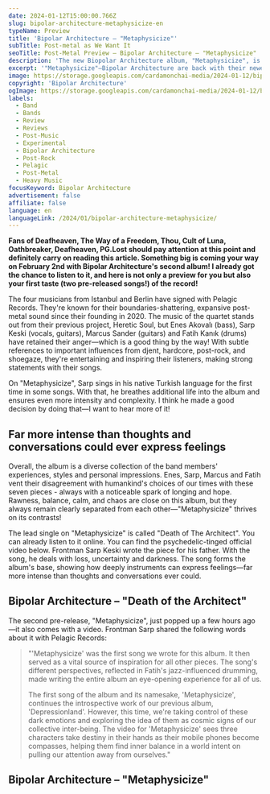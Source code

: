 ```yaml
---
date: 2024-01-12T15:00:00.766Z
slug: bipolar-architecture-metaphysicize-en
typeName: Preview
title: 'Bipolar Architecture – "Metaphysicize"'
subTitle: Post-metal as We Want It
seoTitle: Post-Metal Preview – Bipolar Architecture – "Metaphysicize"
description: 'The new Biopolar Architecture album, "Metaphysicize", is coming soon! Get a first taste here, and find out some fascination insights about it!'
excerpt: '"Metaphysicize"—Bipolar Architecture are back with their newest album and I promise, you will love it!. Get a first taste in the form of two pre-released songs here—and find out some fascinating insights about the album!'
image: https://storage.googleapis.com/cardamonchai-media/2024-01-12/bipolar-architecture-soundsvegan-com-jpg-imagine-081818_151c1b_1024_768/640.webp
copyright: 'Bipolar Architecture'
ogImage: https://storage.googleapis.com/cardamonchai-media/2024-01-12/bipolar-architecture-soundsvegan-com-og-jpg-imagine-081818_1c2423_1200_628/640.webp
labels:
  - Band
  - Bands
  - Review
  - Reviews
  - Post-Music
  - Experimental
  - Bipolar Architecture
  - Post-Rock
  - Pelagic
  - Post-Metal
  - Heavy Music
focusKeyword: Bipolar Architecture
advertisement: false
affiliate: false
language: en
languageLink: /2024/01/bipolar-architecture-metaphysicize/
---
```


**Fans of Deafheaven, The Way of a Freedom, Thou, Cult of Luna, Oathbreaker, Deafheaven, PG.Lost should pay attention at this point and definitely carry on reading this article. Something big is coming your way on February 2nd with Bipolar Architecture's second album! I already got the chance to listen to it, and here is not only a preview for you but also your first taste (two pre-released songs!) of the record!**

The four musicians from Istanbul and Berlin have signed with Pelagic Records. They're known for their boundaries-shattering, expansive post-metal sound since their founding in 2020. The music of the quartet stands out from their previous project, Heretic Soul, but Enes Akovalı (bass), Sarp Keski (vocals, guitars), Marcus Sander (guitars) and Fatih Kanık (drums) have retained their anger—which is a good thing by the way! With subtle references to important influences from djent, hardcore, post-rock, and shoegaze, they're entertaining and inspiring their listeners, making strong statements with their songs.

On "Metaphysicize", Sarp sings in his native Turkish language for the first time in some songs. With that, he breathes additional life into the album and ensures even more intensity and complexity. I think he made a good decision by doing that—I want to hear more of it!

## Far more intense than thoughts and conversations could ever express feelings

Overall, the album is a diverse collection of the band members' experiences, styles and personal impressions. Enes, Sarp, Marcus and Fatih vent their disagreement with humankind's choices of our times with these seven pieces - always with a noticeable spark of longing and hope. Rawness, balance, calm, and chaos are close on this album, but they always remain clearly separated from each other—"Metaphysicize" thrives on its contrasts!

The lead single on "Metaphysicize" is called "Death of The Architect". You can already listen to it online. You can find the psychedelic-tinged official video below. Frontman Sarp Keski wrote the piece for his father. With the song, he deals with loss, uncertainty and darkness. The song forms the album's base, showing how deeply instruments can express feelings—far more intense than thoughts and conversations ever could.

## Bipolar Architecture – "Death of the Architect"

<YouTube id="XOAHA5Z5VpI" />

The second pre-release, "Metaphysicize", just popped up a few hours ago—it also comes with a video. Frontman Sarp shared the following words about it with Pelagic Records:

> "'Metaphysicize' was the first song we wrote for this album. It then served as a vital source of inspiration for all other pieces. The song's different perspectives, reflected in Fatih's jazz-influenced drumming, made writing the entire album an eye-opening experience for all of us.
>
> The first song of the album and its namesake, 'Metaphysicize', continues the introspective work of our previous album, 'Depressionland'. However, this time, we're taking control of these dark emotions and exploring the idea of them as cosmic signs of our collective inter-being. The video for 'Metaphysicize' sees three characters take destiny in their hands as their mobile phones become compasses, helping them find inner balance in a world intent on pulling our attention away from ourselves."

## Bipolar Architecture – "Metaphysicize"

<YouTube id="QHnV8KFUyKo" />
